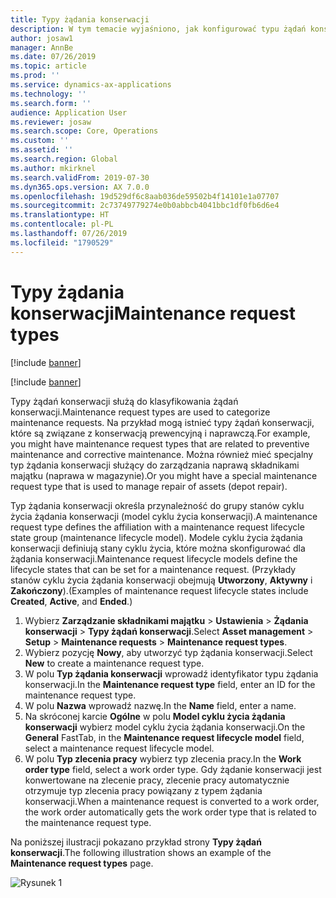 ```yaml
---
title: Typy żądania konserwacji
description: W tym temacie wyjaśniono, jak konfigurować typu żądań konserwacji w Zarządzaniu składnikami majątku.
author: josaw1
manager: AnnBe
ms.date: 07/26/2019
ms.topic: article
ms.prod: ''
ms.service: dynamics-ax-applications
ms.technology: ''
ms.search.form: ''
audience: Application User
ms.reviewer: josaw
ms.search.scope: Core, Operations
ms.custom: ''
ms.assetid: ''
ms.search.region: Global
ms.author: mkirknel
ms.search.validFrom: 2019-07-30
ms.dyn365.ops.version: AX 7.0.0
ms.openlocfilehash: 19d529df6c8aab036de59502b4f14101e1a07707
ms.sourcegitcommit: 2c73749779274e0b0abbcb4041bbc1df0fb6d6e4
ms.translationtype: HT
ms.contentlocale: pl-PL
ms.lasthandoff: 07/26/2019
ms.locfileid: "1790529"
---
```

# <a name="maintenance-request-types"></a><span data-ttu-id="129fe-103">Typy żądania konserwacji</span><span class="sxs-lookup"><span data-stu-id="129fe-103">Maintenance request types</span></span>

[!include [banner](../../includes/banner.md)]

[!include [banner](../../includes/preview-banner.md)]

<span data-ttu-id="129fe-104">Typy żądań konserwacji służą do klasyfikowania żądań konserwacji.</span><span class="sxs-lookup"><span data-stu-id="129fe-104">Maintenance request types are used to categorize maintenance requests.</span></span> <span data-ttu-id="129fe-105">Na przykład mogą istnieć typy żądań konserwacji, które są związane z konserwacją prewencyjną i naprawczą.</span><span class="sxs-lookup"><span data-stu-id="129fe-105">For example, you might have maintenance request types that are related to preventive maintenance and corrective maintenance.</span></span> <span data-ttu-id="129fe-106">Można również mieć specjalny typ żądania konserwacji służący do zarządzania naprawą składnikami majątku (naprawa w magazynie).</span><span class="sxs-lookup"><span data-stu-id="129fe-106">Or you might have a special maintenance request type that is used to manage repair of assets (depot repair).</span></span>

<span data-ttu-id="129fe-107">Typ żądania konserwacji określa przynależność do grupy stanów cyklu życia żądania konserwacji (model cyklu życia konserwacji).</span><span class="sxs-lookup"><span data-stu-id="129fe-107">A maintenance request type defines the affiliation with a maintenance request lifecycle state group (maintenance lifecycle model).</span></span> <span data-ttu-id="129fe-108">Modele cyklu życia żądania konserwacji definiują stany cyklu życia, które można skonfigurować dla żądania konserwacji.</span><span class="sxs-lookup"><span data-stu-id="129fe-108">Maintenance request lifecycle models define the lifecycle states that can be set for a maintenance request.</span></span> <span data-ttu-id="129fe-109">(Przykłady stanów cyklu życia żądania konserwacji obejmują **Utworzony**, **Aktywny** i **Zakończony**).</span><span class="sxs-lookup"><span data-stu-id="129fe-109">(Examples of maintenance request lifecycle states include **Created**, **Active**, and **Ended**.)</span></span>

1. <span data-ttu-id="129fe-110">Wybierz **Zarządzanie składnikami majątku** \> **Ustawienia** \> **Żądania konserwacji** \> **Typy żądań konserwacji**.</span><span class="sxs-lookup"><span data-stu-id="129fe-110">Select **Asset management** \> **Setup** \> **Maintenance requests** \> **Maintenance request types**.</span></span>
2. <span data-ttu-id="129fe-111">Wybierz pozycję **Nowy**, aby utworzyć typ żądania konserwacji.</span><span class="sxs-lookup"><span data-stu-id="129fe-111">Select **New** to create a maintenance request type.</span></span>
3. <span data-ttu-id="129fe-112">W polu **Typ żądania konserwacji** wprowadź identyfikator typu żądania konserwacji.</span><span class="sxs-lookup"><span data-stu-id="129fe-112">In the **Maintenance request type** field, enter an ID for the maintenance request type.</span></span>
4. <span data-ttu-id="129fe-113">W polu **Nazwa** wprowadź nazwę.</span><span class="sxs-lookup"><span data-stu-id="129fe-113">In the **Name** field, enter a name.</span></span>
5. <span data-ttu-id="129fe-114">Na skróconej karcie **Ogólne** w polu **Model cyklu życia żądania konserwacji** wybierz model cyklu życia żądania konserwacji.</span><span class="sxs-lookup"><span data-stu-id="129fe-114">On the **General** FastTab, in the **Maintenance request lifecycle model** field, select a maintenance request lifecycle model.</span></span>
6. <span data-ttu-id="129fe-115">W polu **Typ zlecenia pracy** wybierz typ zlecenia pracy.</span><span class="sxs-lookup"><span data-stu-id="129fe-115">In the **Work order type** field, select a work order type.</span></span> <span data-ttu-id="129fe-116">Gdy żądanie konserwacji jest konwertowane na zlecenie pracy, zlecenie pracy automatycznie otrzymuje typ zlecenia pracy powiązany z typem żądania konserwacji.</span><span class="sxs-lookup"><span data-stu-id="129fe-116">When a maintenance request is converted to a work order, the work order automatically gets the work order type that is related to the maintenance request type.</span></span>

<span data-ttu-id="129fe-117">Na poniższej ilustracji pokazano przykład strony **Typy żądań konserwacji**.</span><span class="sxs-lookup"><span data-stu-id="129fe-117">The following illustration shows an example of the **Maintenance request types** page.</span></span>

![Rysunek 1](media/07-setup-for-requests.png)

